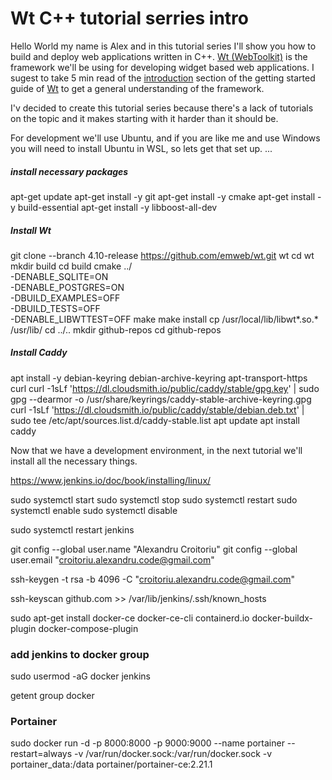 # Wt C++ tutorial serries intro


Hello World my name is Alex and in this tutorial series I'll show you how to build and deploy web applications written in C++. [Wt (WebToolkit)](https://www.webtoolkit.eu/wt) is the framework we'll be using for developing widget based web applications. I sugest to take 5 min read of the [introduction](https://www.webtoolkit.eu/wt/doc/tutorial/wt.html) section of the getting started guide of [Wt]((https://www.webtoolkit.eu/wt)) to get a general understanding of the framework.

I'v decided to create this tutorial series because there's a lack of tutorials on the topic and it makes starting with it harder than it should be.

For development we'll use Ubuntu, and if you are like me and use Windows you will need to install Ubuntu in WSL, so lets get that set up.
...

##### install necessary packages
apt-get update 
apt-get install -y git
apt-get install -y cmake
apt-get install -y build-essential 
apt-get install -y libboost-all-dev 
<!-- apt-get install -y libssl-dev  -->
<!-- apt-get install -y libcrypto++-dev -->

##### Install Wt
git clone --branch 4.10-release https://github.com/emweb/wt.git wt
cd wt
mkdir build
cd build
cmake ../ \
-DENABLE_SQLITE=ON \
-DENABLE_POSTGRES=ON \
-DBUILD_EXAMPLES=OFF \
-DBUILD_TESTS=OFF \
-DENABLE_LIBWTTEST=OFF
make
make install
cp /usr/local/lib/libwt*.so.* /usr/lib/
cd ../..
mkdir github-repos
cd github-repos

##### Install Caddy
apt install -y debian-keyring debian-archive-keyring apt-transport-https curl
curl -1sLf 'https://dl.cloudsmith.io/public/caddy/stable/gpg.key' | sudo gpg --dearmor -o /usr/share/keyrings/caddy-stable-archive-keyring.gpg
curl -1sLf 'https://dl.cloudsmith.io/public/caddy/stable/debian.deb.txt' | sudo tee /etc/apt/sources.list.d/caddy-stable.list
apt update
apt install caddy

Now that we have a development environment, in the next tutorial we'll install all the necessary things.

https://www.jenkins.io/doc/book/installing/linux/


sudo systemctl start <service-name>
sudo systemctl stop <service-name>
sudo systemctl restart <service-name>
sudo systemctl enable <service-name>
sudo systemctl disable <service-name>

sudo systemctl restart jenkins

git config --global user.name "Alexandru Croitoriu" 
git config --global user.email "croitoriu.alexandru.code@gmail.com"


 ssh-keygen -t rsa -b 4096 -C "croitoriu.alexandru.code@gmail.com"

 ssh-keyscan github.com >> /var/lib/jenkins/.ssh/known_hosts



 sudo apt-get install docker-ce docker-ce-cli containerd.io docker-buildx-plugin docker-compose-plugin


### add jenkins to docker group
sudo usermod -aG docker jenkins

getent group docker


### Portainer
sudo docker run -d -p 8000:8000 -p 9000:9000 --name portainer --restart=always -v /var/run/docker.sock:/var/run/docker.sock -v portainer_data:/data portainer/portainer-ce:2.21.1
